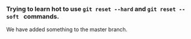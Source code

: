 ### Trying to learn hot to use `git reset --hard` and `git reset --soft ` commands.

We have added something to the master branch.
